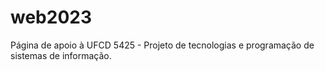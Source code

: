 # web2023
Página de apoio à UFCD 5425 - Projeto de tecnologias e programação de sistemas de informação.

